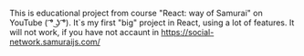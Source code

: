 This is educational project from course "React: way of Samurai" on YouTube ( ͡° ͜ʖ ͡°).
It`s my first "big" project in React, using a lot of features.
It will not work, if you have not accaunt in https://social-network.samuraijs.com/

